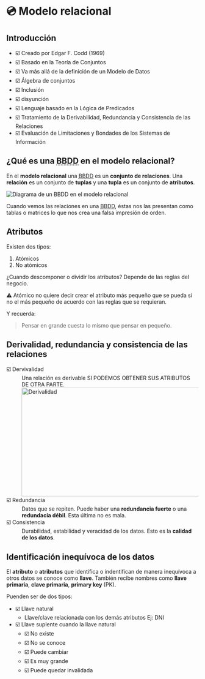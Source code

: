 # :cd: Modelo relacional

## Introducción

- ☑️ Creado por Edgar F. Codd (1969)
- ☑️ Basado en la Teoría de Conjuntos
- ☑️ Va más allá de la definición de un Modelo de Datos
- ☑️ Álgebra de conjuntos
- ☑️ Inclusión
- ☑️ disyunción
- ☑️ Lenguaje basado en la Lógica de Predicados
- ☑️ Tratamiento de la Derivabilidad, Redundancia y Consistencia de las
Relaciones
- ☑️ Evaluación de Limitaciones y Bondades de los Sistemas de Información

## ¿Qué es una <abbr title="Base de Datos">BBDD</abbr> en el modelo relacional?

En el **modelo relacional** una <abbr title="Base de Datos">BBDD</abbr> es un **conjunto de relaciones**. Una **relación** es un conjunto de **tuplas** y una **tupla** es un conjunto de **atributos**.

![Diagrama de un BBDD en el modelo relacional](https://github.com/webferrol/ddbb_sessions/assets/35032717/9b03e1c9-3e13-4e8f-8d72-2abb14f3f725)

Cuando vemos las relaciones en una <abbr title="Base de Datos">BBDD</abbr>, éstas nos las presentan como tablas o matrices lo que nos crea una falsa impresión de orden.

## Atributos

Existen dos tipos:

1. Atómicos
2. No atómicos

¿Cuando descomponer o dividir los atributos? Depende de las reglas del negocio.

  ⚠️ Atómico no quiere decir crear el atributo más pequeño que se pueda si no el más pequeño de acuerdo con las reglas que se requieran.

Y recuerda:

>Pensar en grande cuesta lo mismo que pensar en pequeño.

## Derivalidad, redundancia y consistencia de las relaciones

<dl>
  <dt>☑️ Dervivalidad</dt>
  <dd>Una relación es derivable SI PODEMOS OBTENER SUS ATRIBUTOS DE OTRA PARTE. <img alt="Derivalidad" width="787" height="284" style="max-width=100%; object-fit: contain;" src="https://github.com/webferrol/ddbb_sessions/assets/35032717/ea0be654-eb1a-4a36-975d-bd3640d9aaa4" ></dd>
  <dt>☑️ Redundancia</dt>
  <dd>Datos que se repiten. Puede haber una <strong>redundancia fuerte</strong> o una <strong>redundacia débil</strong>. Esta última no es mala.</dd>
  <dt>☑️ Consistencia</dt>
  <dd>Durabilidad, estabilidad y veracidad de los datos. Esto es la <strong>calidad de los datos</strong>.</dd>
</dl>

## Identificación inequívoca de los datos

El **atributo** o **atributos** que identifica o indentifican de manera inequívoca a otros datos se conoce como **llave**. También recibe nombres como **llave primaria**, **clave primaria**, **primary key** (PK).

Puenden ser de dos tipos:

- ☑️ Llave natural
  - Llave/clave relacionada con los demás atributos
  Ej: DNI
- ☑️ Llave suplente cuando la llave natural
  - ☑️ No existe
  - ☑️ No se conoce
  - ☑️ Puede cambiar
  - ☑️ Es muy grande
  - ☑️ Puede quedar invalidada
